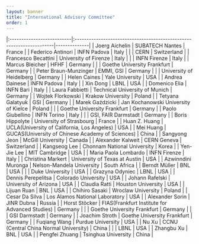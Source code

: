 ```yaml
---
layout: banner
title: "International Advisory Committee"
order: 1
---
```


<style>
    td:first-child { font-weight: bold }
    th, td {
        padding: 3px;
        padding-right: 5px;
        min-width: 8em;
    }
</style>

|:--------------------------|:---------------------------------------------------------------------|--------------|
| Joerg Aichelin            | SUBATECH Nantes                                                      | France       |
| Federico Antinori         | INFN Padova                                                          | Italy        |
|                           | CERN                                                                 | Switzerland  |
| Francesco Becattini       | University of Firenze                                                | Italy        |
|                           | INFN Firenze                                                         | Italy        |
| Marcus Bleicher           | HFHF                                                                 | Germany      |
|                           | Goethe University Frankfurt                                          | Germany      |
| Peter Braun-Munzinger     | EMMI, GSI                                                            | Germany      |
|                           | University of Heidelberg                                             | Germany      |
| Helen Caines              | Yale University                                                      | USA          |
| Andrea Dainese            | INFN Padova                                                          | Italy        |
| Xin Dong                  | LBNL                                                                 | USA          |
| Domenico Elia             | INFN Bari                                                            | Italy        |
| Laura Fabbietti           | Technical University of Munich                                       | Germany      |
| Wojtek Florkowski         | Krakow University                                                    | Poland       |
| Tetyana Galatyuk          | GSI                                                                  | Germany      |
| Marek Gaździcki           | Jan Kochanowski University of Kielce                                 | Poland       |
|                           | Goethe University Frankfurt                                          | Germany      |
| Paolo Giubellino          | INFN Torino                                                          | Italy        |
|                           | GSI, FAIR Darmstadt                                                  | Germany      |
| Boris Hippolyte           | University of Strasbourg                                             | France       |
| Huan Z. Huang             | UCLA(University of California, Los Angeles)                          | USA          |
| Mei Huang                 | GUCAS(University of Chinese Academy of Sciences)                     | China        |
| Sangyong Jeon             | McGill University                                                    | Canada       |
| Alexander Kalweit         | CERN Geneva                                                          | Switzerland  |
| Kangseog Lee              | Chonnam National University                                          | Korea        |
| Yen-Jie Lee               | MIT Cambridge                                                        | USA          |
| Maria Paola Lombardo      | INFN Firenze                                                         | Italy        |
| Christina Markert         | University of Texas at Austin                                        | USA          |
| Azwinndini Muronga        | Nelson-Mandela University                                            | South Africa |
| Berndt Müller             | BNL                                                                  | USA          |
|                           | Duke University                                                      | USA          |
| Grazyna Odyniec           | LBNL                                                                 | USA          |
| Dennis Perepelitsa        | Colorado University                                                  | USA          |
| Johann Rafelski           | University of Arizona                                                | USA          |
| Claudia Ratti             | Houston University                                                   | USA          |
| Lijuan Ruan               | BNL                                                                  | USA          |
| Chihiro Sasaki            | Wroclaw University                                                   | Poland       |
| Cesar Da Silva            | Los Alamos National Laboratory                                       | USA          |
| Alexander Sorin           | JINR Dubna                                                           | Russia       |
| Horst Stöcker             | FIAS(Frankfurt Institute for Advanced Studies)                       | Germany      |
|                           | Goethe University Frankfurt                                          | Germany      |
|                           | GSI Darmstadt                                                        | Germany      |
| Joachim Stroth            | Goethe University Frankfurt                                          | Germany      |
| Fuqiang Wang              | Purdue University                                                    | USA          |
| Nu Xu                     | CCNU (Central China Normal University)                               | China        |
|                           | LBNL                                                                 | USA          |
| Zhangbu Xu                | BNL                                                                  | USA          |
| Pengfei Zhuang            | Tsinghua University                                                  | China        |

<!-- | Yasuyuki Akiba            | RIKEN-RBRC                                                           | Japan        | -->
<!-- | Hannah Elfner             | GSI                                                                  | Germany      | -->
<!-- |                           | FIAS(Frankfurt Institute for Advanced Studies)                       | Germany      | -->
<!-- | Adam Kiesel               | Warsaw University of Technology                                      | Poland       | -->
<!-- | Badangadas Mohanty        | NISER (National Institute of Science, Education and Research)        | India        | -->
<!-- | Jacquelyn Noronha-Hostler | UIUC (University of Illinois Urbana-Champaign)                       | USA          | -->
<!-- | Laura Sagunski            | Goethe University Frankfurt                                          | Germany      | -->
<!-- | George Stephans           | MIT Cambridge                                                        | USA          | -->
<!-- | Orlando Villalobos        | Baillie University of Birmingham                                     | UK           | -->